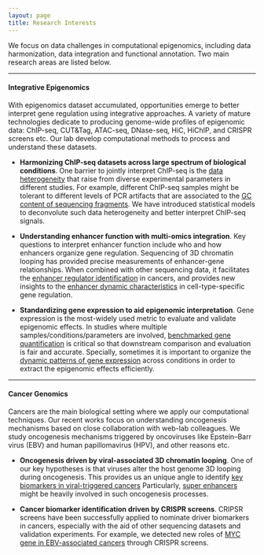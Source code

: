 ```yaml
---
layout: page
title: Research Interests
---
```


We focus on data challenges in computational epigenomics, including data 
harmonization, data integration and functional annotation. Two main research areas
are listed below. <br>

---

#### Integrative Epigenomics 

With epigenomics dataset accumulated, opportunities emerge to better interpret gene 
regulation using integrative approaches. A variety of mature technologies dedicate
to producing genome-wide profiles of epigenomic data: ChIP-seq, CUT&Tag, ATAC-seq, 
DNase-seq, HiC, HiChIP, and CRISPR screens etc. Our lab develop computational methods
to process and understand these datasets.

 - **Harmonizing ChIP-seq datasets across large spectrum of biological conditions**.
   One barrier to jointly interpret ChIP-seq is the [data  heterogeneity](https://doi.org/10.1093/nargab/lqab098) 
   that raise from diverse experimental parameters in different studies. For example,
   different ChIP-seq samples might be tolerant to different levels of PCR artifacts 
   that are associated to the [GC content of sequencing fragments](https://doi.org/10.1101/gr.220673.117).
   We have introduced statistical models to deconvolute such data heterogeneity and
   better interpret ChIP-seq signals.

 - **Understanding enhancer function with multi-omics integration**. Key questions to
   interpret enhancer function include who and how enhancers organize gene regulation.
   Sequencing of 3D chromatin looping has provided precise measurements of enhancer-gene
   relationships. When combined with other sequencing data, it facilitates the [enhancer
   regulator identification](https://doi.org/10.1038/s41467-020-20136-w) in cancers,
   and provides new insights to the [enhancer dynamic characteristics](https://doi.org/10.1093/nar/gkac141)
   in cell-type-specific gene regulation.

 - **Standardizing gene expression to aid epigenomic interpretation**. Gene expression
   is the most-widely used metric to evaluate and validate epigenomic effects. In studies 
   where multiple samples/conditions/parameters are involved, [benchmarked gene 
   quantification](https://doi.org/10.1186/s13059-016-0940-1) is critical so that 
   downstream comparison and evaluation is fair and accurate. Specially, sometimes it is
   important to organize the [dynamic patterns of gene expression](https://doi.org/10.1128/JVI.00226-19)
   across conditions in order to extract the epigenomic effects
   efficiently.
   <br>

---

#### Cancer Genomics

Cancers are the main biological setting where we apply our computational techniques. Our
recent works focus on understanding oncogenesis mechanisms based on close collaboration
with web-lab colleagues. We study oncogenesis mechanisms triggered by oncoviruses like
Epstein–Barr virus (EBV) and human papillomavirus (HPV), and other reasons etc.

 - **Oncogenesis driven by viral-associated 3D chromatin looping**. One of our key hypotheses
   is that viruses alter the host genome 3D looping during oncogenesis. This provides us an
   unique angle to identify [key biomarkers in viral-triggered cancers](https://doi.org/10.1038/s41467-020-20136-w)
   Particularly, [super enhancers](https://doi.org/10.1128/JVI.00513-19) might be heavily 
   involved in such oncogenesis processes. 

 - **Cancer biomarker identification driven by CRISPR screens**. CRIPSR screens have been
   successfully applied to nominate driver biomarkers in cancers, especially with the aid of
   other sequencing datasets and validation experiments. For example, we detected new roles 
   of [MYC gene in EBV-associated cancers](https://doi.org/10.1016/j.molcel.2020.03.025)
   through CRISPR screens.  
